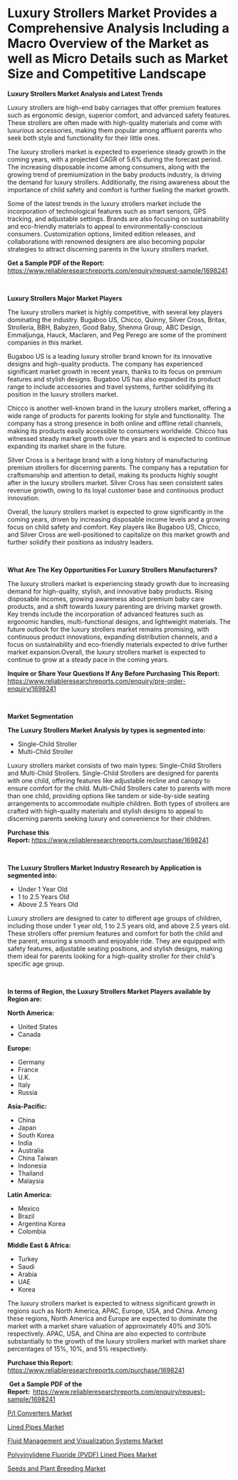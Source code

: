 <p><h1>Luxury Strollers Market Provides a Comprehensive Analysis Including a Macro Overview of the Market as well as Micro Details such as Market Size and Competitive Landscape</h1></p><p><strong>Luxury Strollers Market Analysis and Latest Trends</strong></p>
<p><p>Luxury strollers are high-end baby carriages that offer premium features such as ergonomic design, superior comfort, and advanced safety features. These strollers are often made with high-quality materials and come with luxurious accessories, making them popular among affluent parents who seek both style and functionality for their little ones.</p><p>The luxury strollers market is expected to experience steady growth in the coming years, with a projected CAGR of 5.6% during the forecast period. The increasing disposable income among consumers, along with the growing trend of premiumization in the baby products industry, is driving the demand for luxury strollers. Additionally, the rising awareness about the importance of child safety and comfort is further fueling the market growth.</p><p>Some of the latest trends in the luxury strollers market include the incorporation of technological features such as smart sensors, GPS tracking, and adjustable settings. Brands are also focusing on sustainability and eco-friendly materials to appeal to environmentally-conscious consumers. Customization options, limited edition releases, and collaborations with renowned designers are also becoming popular strategies to attract discerning parents in the luxury strollers market.</p></p>
<p><strong>Get a Sample PDF of the Report:&nbsp;</strong> <a href="https://www.reliableresearchreports.com/enquiry/request-sample/1698241">https://www.reliableresearchreports.com/enquiry/request-sample/1698241</a></p>
<p>&nbsp;</p>
<p><strong>Luxury Strollers Major Market Players</strong></p>
<p><p>The luxury strollers market is highly competitive, with several key players dominating the industry. Bugaboo US, Chicco, Quinny, Silver Cross, Britax, Strolleria, BBH, Babyzen, Good Baby, Shenma Group, ABC Design, Emmaljunga, Hauck, Maclaren, and Peg Perego are some of the prominent companies in this market.</p><p>Bugaboo US is a leading luxury stroller brand known for its innovative designs and high-quality products. The company has experienced significant market growth in recent years, thanks to its focus on premium features and stylish designs. Bugaboo US has also expanded its product range to include accessories and travel systems, further solidifying its position in the luxury strollers market.</p><p>Chicco is another well-known brand in the luxury strollers market, offering a wide range of products for parents looking for style and functionality. The company has a strong presence in both online and offline retail channels, making its products easily accessible to consumers worldwide. Chicco has witnessed steady market growth over the years and is expected to continue expanding its market share in the future.</p><p>Silver Cross is a heritage brand with a long history of manufacturing premium strollers for discerning parents. The company has a reputation for craftsmanship and attention to detail, making its products highly sought after in the luxury strollers market. Silver Cross has seen consistent sales revenue growth, owing to its loyal customer base and continuous product innovation.</p><p>Overall, the luxury strollers market is expected to grow significantly in the coming years, driven by increasing disposable income levels and a growing focus on child safety and comfort. Key players like Bugaboo US, Chicco, and Silver Cross are well-positioned to capitalize on this market growth and further solidify their positions as industry leaders.</p></p>
<p>&nbsp;</p>
<p><strong>What Are The Key Opportunities For Luxury Strollers Manufacturers?</strong></p>
<p><p>The luxury strollers market is experiencing steady growth due to increasing demand for high-quality, stylish, and innovative baby products. Rising disposable incomes, growing awareness about premium baby care products, and a shift towards luxury parenting are driving market growth. Key trends include the incorporation of advanced features such as ergonomic handles, multi-functional designs, and lightweight materials. The future outlook for the luxury strollers market remains promising, with continuous product innovations, expanding distribution channels, and a focus on sustainability and eco-friendly materials expected to drive further market expansion.Overall, the luxury strollers market is expected to continue to grow at a steady pace in the coming years.</p></p>
<p><strong>Inquire or Share Your Questions If Any Before Purchasing This Report:</strong> <a href="https://www.reliableresearchreports.com/enquiry/pre-order-enquiry/1698241">https://www.reliableresearchreports.com/enquiry/pre-order-enquiry/1698241</a></p>
<p>&nbsp;</p>
<p><strong>Market Segmentation</strong></p>
<p><strong>The Luxury Strollers Market Analysis by types is segmented into:</strong></p>
<p><ul><li>Single-Child Stroller</li><li>Multi-Child Stroller</li></ul></p>
<p><p>Luxury strollers market consists of two main types: Single-Child Strollers and Multi-Child Strollers. Single-Child Strollers are designed for parents with one child, offering features like adjustable recline and canopy to ensure comfort for the child. Multi-Child Strollers cater to parents with more than one child, providing options like tandem or side-by-side seating arrangements to accommodate multiple children. Both types of strollers are crafted with high-quality materials and stylish designs to appeal to discerning parents seeking luxury and convenience for their children.</p></p>
<p><strong>Purchase this Report:&nbsp;</strong><a href="https://www.reliableresearchreports.com/purchase/1698241">https://www.reliableresearchreports.com/purchase/1698241</a></p>
<p>&nbsp;</p>
<p><strong>The Luxury Strollers Market Industry Research by Application is segmented into:</strong></p>
<p><ul><li>Under 1 Year Old</li><li>1 to 2.5 Years Old</li><li>Above 2.5 Years Old</li></ul></p>
<p><p>Luxury strollers are designed to cater to different age groups of children, including those under 1 year old, 1 to 2.5 years old, and above 2.5 years old. These strollers offer premium features and comfort for both the child and the parent, ensuring a smooth and enjoyable ride. They are equipped with safety features, adjustable seating positions, and stylish designs, making them ideal for parents looking for a high-quality stroller for their child's specific age group.</p></p>
<p>&nbsp;</p>
<p><strong>In terms of Region, the Luxury Strollers Market Players available by Region are:</strong></p>
<p>
    <p> <strong> North America: </strong>
        <ul>
            <li>United States</li>
            <li>Canada</li>
        </ul>
        </p> 
    <p> <strong> Europe: </strong>
        <ul>
            <li>Germany</li>
            <li>France</li>
            <li>U.K.</li>
            <li>Italy</li>
            <li>Russia</li>
        </ul>
        </p> 
    <p> <strong> Asia-Pacific: </strong>
        <ul>
            <li>China</li>
            <li>Japan</li>
            <li>South Korea</li>
            <li>India</li>
            <li>Australia</li>
            <li>China Taiwan</li>
            <li>Indonesia</li>
            <li>Thailand</li>
            <li>Malaysia</li>
        </ul>
        </p> 
    <p> <strong> Latin America: </strong>
        <ul>
            <li>Mexico</li>
            <li>Brazil</li>
            <li>Argentina Korea</li>
            <li>Colombia</li>
        </ul>
        </p> 
    <p> <strong> Middle East & Africa: </strong>
        <ul>
            <li>Turkey</li>
            <li>Saudi</li>
            <li>Arabia</li>
            <li>UAE</li>
            <li>Korea</li>
        </ul>
    </p>
    </p>
<p><p>The luxury strollers market is expected to witness significant growth in regions such as North America, APAC, Europe, USA, and China. Among these regions, North America and Europe are expected to dominate the market with a market share valuation of approximately 40% and 30% respectively. APAC, USA, and China are also expected to contribute substantially to the growth of the luxury strollers market with market share percentages of 15%, 10%, and 5% respectively.</p></p>
<p><strong>Purchase this Report: </strong><a href="https://www.reliableresearchreports.com/purchase/1698241">https://www.reliableresearchreports.com/purchase/1698241</a></p>
<p>&nbsp;<strong>Get a Sample PDF of the Report:&nbsp;&nbsp;</strong><a href="https://www.reliableresearchreports.com/enquiry/request-sample/1698241">https://www.reliableresearchreports.com/enquiry/request-sample/1698241</a></p>
<p><strong></strong></p>
<p><p><a href="https://issuu.com/reportprime-2/docs/pi-converters-market-size-2030.pptx">P/I Converters Market</a></p><p><a href="https://github.com/ashepherd82/Market-Research-Report-List-3/blob/main/lined-pipes-market.md">Lined Pipes Market</a></p><p><a href="https://medium.com/@lottiejerde6456/fluid-management-and-visualization-systems-market-analysis-its-cagr-market-segmentation-and-bc6fc112ade5">Fluid Management and Visualization Systems Market</a></p><p><a href="https://github.com/irfadac/Market-Research-Report-List-2/blob/main/polyvinylidene-fluoride-pvdf-lined-pipes-market.md">Polyvinylidene Fluoride (PVDF) Lined Pipes Market</a></p><p><a href="https://medium.com/@lottiejerde6456/seeds-and-plant-breeding-nbsp-market-focuses-on-market-share-size-and-projected-forecast-till-2031-c5a922c3dccc">Seeds and Plant Breeding Market</a></p></p>